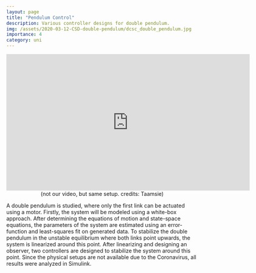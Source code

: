```yaml
---
layout: page
title: "Pendulum Control"
description: Various controller designs for double pendulum.
img: /assets/2020-03-12-CSD-double-pendulum/dcsc_double_pendulum.jpg
importance: 4
category: uni
---
```


<div align="center">
    <div class="row">
        <div class="col-sm mt-3 mt-md-0">
    <iframe width="640" height="360" src="https://www.youtube.com/embed/qcokfeDFilA?controls=1&amp;" frameborder="0" allowfullscreen></iframe>
        </div>
    </div>
    <div class="caption">
        (not our video, but same setup. credits: Taamsie)
    </div>
</div>

A double pendulum is studied, where only the first link can be actuated using a motor. Firstly, the system will be modeled using a white-box approach. After determining the equations of motion and state-space equations, the parameters of the system are estimated using an error-function and least-squares fit on generated data. To stabilize the double pendulum in the unstable equilibrium where both links point upwards, the system is linearized around this point. After linearizing and designing an observer, two controllers are designed to stabilize the system around this point. Since the physical setups are not available due to the Coronavirus, all results were analyzed in Simulink.
